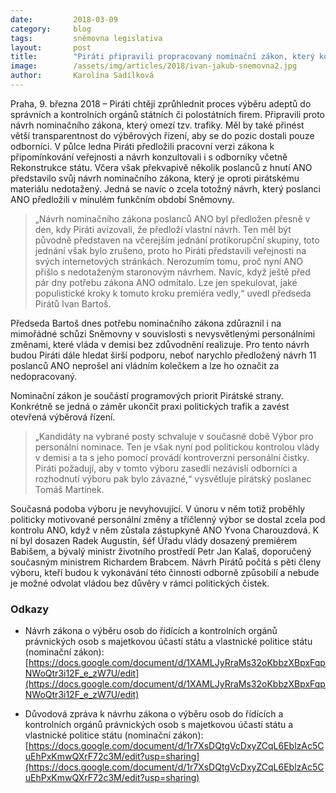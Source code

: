 ```yaml
---
date:         2018-03-09
category:     blog
tags:         sněmovna legislativa
layout:       post
title:        "Piráti připravili propracovaný nominační zákon, který konečně omezí “trafiky”"
image:        /assets/img/articles/2018/ivan-jakub-snemovna2.jpg
author:       Karolína Sadílková
---
```


Praha, 9. března 2018 – Piráti chtějí zprůhlednit proces výběru adeptů do správních a kontrolních orgánů státních či polostátních firem. Připravili proto návrh nominačního zákona, který omezí tzv. trafiky. Měl by také přinést větší transparentnost do výběrových řízení, aby se do pozic dostali pouze odborníci. V půlce ledna Piráti předložili pracovní verzi zákona k připomínkování veřejnosti a návrh konzultovali i s odborníky včetně Rekonstrukce státu. Včera však překvapivě několik poslanců z hnutí ANO představilo svůj návrh nominačního zákona, který je oproti pirátskému materiálu nedotažený. Jedná se navíc o zcela totožný návrh, který poslanci ANO předložili v minulém funkčním období Sněmovny. 

> „Návrh nominačního zákona poslanců ANO byl předložen přesně v den, kdy Piráti avizovali, že předloží vlastní návrh. Ten měl být původně představen na včerejším jednání protikorupční skupiny, toto jednání však bylo zrušeno, proto ho Piráti představili veřejnosti na svých internetových stránkách. Nerozumím tomu, proč nyní ANO přišlo s nedotaženým staronovým návrhem. Navíc, když ještě před pár dny potřebu zákona ANO odmítalo. Lze jen spekulovat, jaké populistické kroky k tomuto kroku premiéra vedly,“ uvedl předseda Pirátů Ivan Bartoš. 

Předseda Bartoš dnes potřebu nominačního zákona zdůraznil i na mimořádné schůzi Sněmovny v souvislosti s nevysvětlenými personálními změnami, které vláda v demisi bez zdůvodnění realizuje. Pro tento návrh budou Piráti dále hledat širší podporu, neboť narychlo předložený návrh 11  poslanců ANO neprošel ani vládním kolečkem a lze ho označit za nedopracovaný.

Nominační zákon je součástí programových priorit Pirátské strany. Konkrétně se jedná o záměr ukončit praxi politických trafik a zavést otevřená výběrová řízení. 

> „Kandidáty na vybrané posty schvaluje v současné době Výbor pro personální nominace. Ten je však nyní pod politickou kontrolou vlády v demisi a ta s jeho pomocí provádí kontroverzní personální čistky. Piráti požadují, aby v tomto výboru zasedli nezávislí odborníci a rozhodnutí výboru pak bylo závazné,“ vysvětluje pirátský poslanec Tomáš Martínek.

Současná podoba výboru je nevyhovující. V únoru v něm totiž proběhly politicky motivované personální změny a tříčlenný výbor se dostal zcela pod kontrolu ANO, když v něm zůstala zástupkyně ANO Yvona Charouzdová. K ní byl dosazen Radek Augustin, šéf Úřadu vlády dosazený premiérem Babišem, a bývalý ministr životního prostředí Petr Jan Kalaš, doporučený současným ministrem Richardem Brabcem. Návrh Pirátů počítá s pěti členy výboru, kteří budou k vykonávání této činnosti odborně způsobilí a nebude je možné odvolat vládou bez důvěry v rámci politických čistek.

### Odkazy

* Návrh zákona o výběru osob do řídících a kontrolních orgánů právnických osob s majetkovou účastí státu a vlastnické politice státu (nominační zákon): [https://docs.google.com/document/d/1XAMLJyRraMs32oKbbzXBpxFqpNWoQtr3i12F_e_zW7U/edit](https://docs.google.com/document/d/1XAMLJyRraMs32oKbbzXBpxFqpNWoQtr3i12F_e_zW7U/edit)

* Důvodová zpráva k návrhu zákona o výběru osob do řídících a kontrolních orgánů právnických osob s majetkovou účastí státu a vlastnické politice státu (nominační zákon): [https://docs.google.com/document/d/1r7XsDQtgVcDxyZCqL6EblzAc5CuEhPxKmwQXrF72c3M/edit?usp=sharing](https://docs.google.com/document/d/1r7XsDQtgVcDxyZCqL6EblzAc5CuEhPxKmwQXrF72c3M/edit?usp=sharing)



